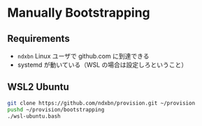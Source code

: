 # Manually Bootstrapping

## Requirements

- `ndxbn` Linux ユーザで github.com に到達できる
- systemd が動いている（WSL の場合は設定しろということ）

## WSL2 Ubuntu

```bash
git clone https://github.com/ndxbn/provision.git ~/provision
pushd ~/provision/bootstrapping
./wsl-ubuntu.bash
```
